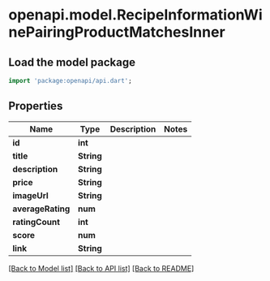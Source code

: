 # openapi.model.RecipeInformationWinePairingProductMatchesInner

## Load the model package
```dart
import 'package:openapi/api.dart';
```

## Properties
Name | Type | Description | Notes
------------ | ------------- | ------------- | -------------
**id** | **int** |  | 
**title** | **String** |  | 
**description** | **String** |  | 
**price** | **String** |  | 
**imageUrl** | **String** |  | 
**averageRating** | **num** |  | 
**ratingCount** | **int** |  | 
**score** | **num** |  | 
**link** | **String** |  | 

[[Back to Model list]](../README.md#documentation-for-models) [[Back to API list]](../README.md#documentation-for-api-endpoints) [[Back to README]](../README.md)


